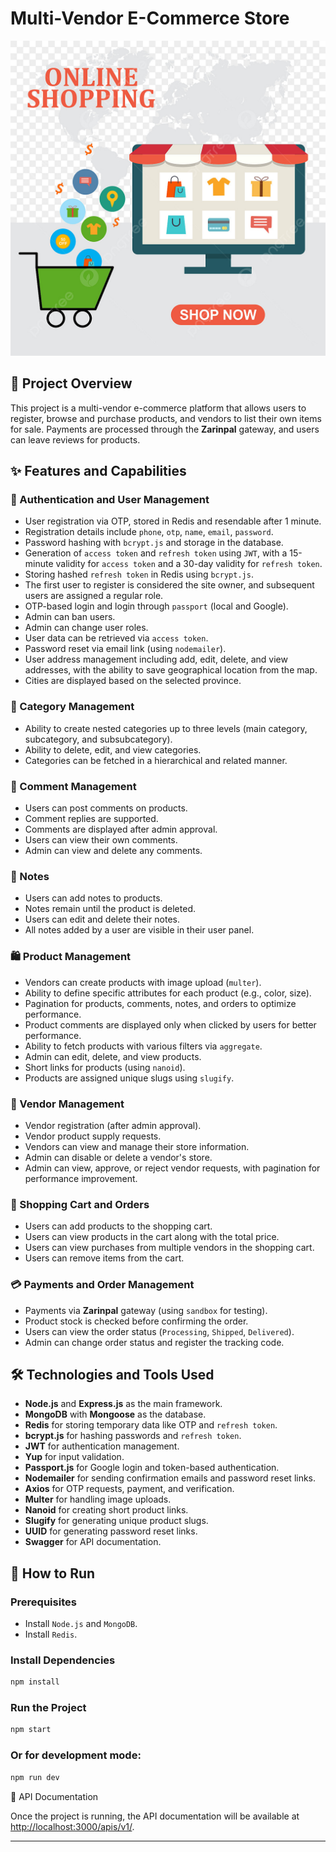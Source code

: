 ﻿# Multi-Vendor E-Commerce Store

![Blog Screenshot](https://github.com/Mehdi-Zarei/Online-Shop/raw/38b22f98f4d9b9a9c22be48f7c771a3f8f42ac33/public/images/products/pngtree-online-shopping-design-png-image_5344692.jpg)

## 🛒 Project Overview

This project is a multi-vendor e-commerce platform that allows users to register, browse and purchase products, and vendors to list their own items for sale. Payments are processed through the **Zarinpal** gateway, and users can leave reviews for products.

## ✨ Features and Capabilities

### 🔐 Authentication and User Management

- User registration via OTP, stored in Redis and resendable after 1 minute.
- Registration details include `phone`, `otp`, `name`, `email`, `password`.
- Password hashing with `bcrypt.js` and storage in the database.
- Generation of `access token` and `refresh token` using `JWT`, with a 15-minute validity for `access token` and a 30-day validity for `refresh token`.
- Storing hashed `refresh token` in Redis using `bcrypt.js`.
- The first user to register is considered the site owner, and subsequent users are assigned a regular role.
- OTP-based login and login through `passport` (local and Google).
- Admin can ban users.
- Admin can change user roles.
- User data can be retrieved via `access token`.
- Password reset via email link (using `nodemailer`).
- User address management including add, edit, delete, and view addresses, with the ability to save geographical location from the map.
- Cities are displayed based on the selected province.

### 📁 Category Management

- Ability to create nested categories up to three levels (main category, subcategory, and subsubcategory).
- Ability to delete, edit, and view categories.
- Categories can be fetched in a hierarchical and related manner.

### 💬 Comment Management

- Users can post comments on products.
- Comment replies are supported.
- Comments are displayed after admin approval.
- Users can view their own comments.
- Admin can view and delete any comments.

### 📝 Notes

- Users can add notes to products.
- Notes remain until the product is deleted.
- Users can edit and delete their notes.
- All notes added by a user are visible in their user panel.

### 🛍️ Product Management

- Vendors can create products with image upload (`multer`).
- Ability to define specific attributes for each product (e.g., color, size).
- Pagination for products, comments, notes, and orders to optimize performance.
- Product comments are displayed only when clicked by users for better performance.
- Ability to fetch products with various filters via `aggregate`.
- Admin can edit, delete, and view products.
- Short links for products (using `nanoid`).
- Products are assigned unique slugs using `slugify`.

### 🏪 Vendor Management

- Vendor registration (after admin approval).
- Vendor product supply requests.
- Vendors can view and manage their store information.
- Admin can disable or delete a vendor's store.
- Admin can view, approve, or reject vendor requests, with pagination for performance improvement.

### 🛒 Shopping Cart and Orders

- Users can add products to the shopping cart.
- Users can view products in the cart along with the total price.
- Users can view purchases from multiple vendors in the shopping cart.
- Users can remove items from the cart.

### 💳 Payments and Order Management

- Payments via **Zarinpal** gateway (using `sandbox` for testing).
- Product stock is checked before confirming the order.
- Users can view the order status (`Processing`, `Shipped`, `Delivered`).
- Admin can change order status and register the tracking code.

## 🛠️ Technologies and Tools Used

- **Node.js** and **Express.js** as the main framework.
- **MongoDB** with **Mongoose** as the database.
- **Redis** for storing temporary data like OTP and `refresh token`.
- **bcrypt.js** for hashing passwords and `refresh token`.
- **JWT** for authentication management.
- **Yup** for input validation.
- **Passport.js** for Google login and token-based authentication.
- **Nodemailer** for sending confirmation emails and password reset links.
- **Axios** for OTP requests, payment, and verification.
- **Multer** for handling image uploads.
- **Nanoid** for creating short product links.
- **Slugify** for generating unique product slugs.
- **UUID** for generating password reset links.
- **Swagger** for API documentation.

## 🚀 How to Run

### Prerequisites

- Install `Node.js` and `MongoDB`.
- Install `Redis`.

### Install Dependencies

```bash
npm install
```

### Run the Project

```bash
npm start
```

### Or for development mode:

```bash
npm run dev
```

📄 API Documentation

Once the project is running, the API documentation will be available at [http://localhost:3000/apis/v1/](http://localhost:3000/apis/v1/).

---
